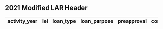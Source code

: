 ## 2021 Modified LAR Header  

| activity\_year | lei | loan\_type | loan\_purpose | preapproval | construction\_method | occupancy\_type | loan\_amount | action\_taken | state\_code | county\_code | census\_tract | applicant\_ethnicity\_1 | applicant\_ethnicity\_2 | applicant\_ethnicity\_3 | applicant\_ethnicity\_4 | applicant\_ethnicity\_5 | co\_applicant\_ethnicity\_1 | co\_applicant\_ethnicity\_2 | co\_applicant\_ethnicity\_3 | co\_applicant\_ethnicity\_4 | co\_applicant\_ethnicity\_5 | applicant\_ethnicity\_observed | co\_applicant\_ethnicity\_observed | applicant\_race\_1 | applicant\_race\_2 | applicant\_race\_3 | applicant\_race\_4 | applicant\_race\_5 | co\_applicant\_race\_1 | co\_applicant\_race\_2 | co\_applicant\_race\_3 | co\_applicant\_race\_4 | co\_applicant\_race\_5 | applicant\_race\_observed | co\_applicant\_race\_observed | applicant\_sex | co\_applicant\_sex | applicant\_sex\_observed | co\_applicant\_sex\_observed | applicant\_age | applicant\_age\_above\_62 | co\_applicant\_age | co\_applicant\_age\_above\_62 | income | purchaser\_type | rate\_spread | hoepa\_status | lien\_status | applicant\_credit\_scoring\_model | co\_applicant\_credit\_scoring\_model | denial\_reason\_1 | denial\_reason\_2 | denial\_reason\_3 | denial\_reason\_4 | total\_loan\_costs | total\_points\_and\_fees | origination\_charges | discount\_points | lender\_credits | interest\_rate | prepayment\_penalty\_term | debt\_to\_income\_ratio | combined\_loan\_to\_value\_ratio | loan\_term | intro\_rate\_period | balloon\_payment | interest\_only\_payment | negative\_amortization | other\_non\_amortizing\_features | property\_value | manufactured\_home\_secured\_property\_type | manufactured\_home\_land\_property\_interest | total\_units | multifamily\_affordable\_units | submission\_of\_application | initially\_payable\_to\_institution | aus\_1 | aus\_2 | aus\_3 | aus\_4 | aus\_5 | reverse\_mortgage | open\_end\_line\_of\_credit | business\_or\_commercial\_purpose | 
|---|-------------------------------|-----------|--------------|-------------|---------------------|----------------|-------------|--------------|-------|--------|--------------|---------------------------------------|---------------------------------------|---------------------------------------|---------------------------------------|---------------------------------------|---------------------------------------------|---------------------------------------------|---------------------------------------------|---------------------------------------------|---------------------------------------------|--------------------------------------------------------------------------------------------|--------------------------------------------------------------------------------------------------|----------------------------------|----------------------------------|----------------------------------|----------------------------------|----------------------------------|----------------------------------------|----------------------------------------|----------------------------------------|----------------------------------------|----------------------------------------|---------------------------------------------------------------------------------------|---------------------------------------------------------------------------------------------|------------------------------|------------------------------------|--------------------------------------------------------------------------------------|--------------------------------------------------------------------------------------------|------------------------------|------------------------|------------------------------------|---------------------------|--------|-------------------|-------------|--------------|-------------|------------------------------------------------------------------|------------------------------------------------------------------------|----------------------|----------------------|----------------------|----------------------|------------------|-----------------------|---------------------|-----------------|----------------|---------------|-------------------------|----------------------|------------------------------|-----------|--------------------------|-----------------|------------------------|-----------------------|-------------------------------|----------------|-----------------------------------------|------------------------------------------|-------------|------------------------------|---------------------------|---------------------------------------|----------------------------------|----------------------------------|----------------------------------|----------------------------------|----------------------------------|------------------|-------------------------|--------------------------------| 

